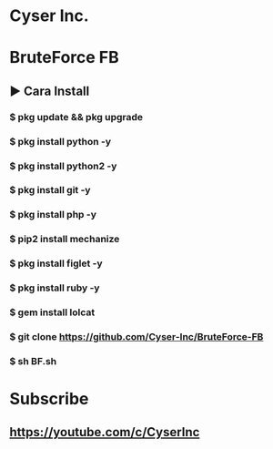 # Cyser Inc.
# BruteForce FB

## ▶ Cara Install
### $ pkg update && pkg upgrade
### $ pkg install python -y
### $ pkg install python2 -y
### $ pkg install git -y
### $ pkg install php -y
### $ pip2 install mechanize
### $ pkg install  figlet -y
### $ pkg install ruby -y
### $ gem install lolcat
### $ git clone https://github.com/Cyser-Inc/BruteForce-FB
### $ sh BF.sh

# Subscribe
## https://youtube.com/c/CyserInc

